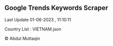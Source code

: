 

## Google Trends Keywords Scraper 
 
Last Update 01-06-2023 , 11:10:11

Country List :
VIETNAM.json



© Abdul Muttaqin 
